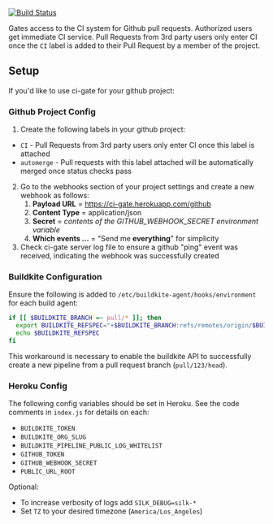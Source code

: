[![Build Status](https://travis-ci.org/mvines/ci-gate.svg?branch=master)](https://travis-ci.org/mvines/ci-gate)

Gates access to the CI system for Github pull requests.  Authorized users get
immediate CI service.  Pull Requests from 3rd party users only enter CI once the
`CI` label is added to their Pull Request by a member of the project.

## Setup

If you'd like to use ci-gate for your github project:

### Github Project Config
1. Create the following labels in your github project:
  * `CI` - Pull Requests from 3rd party users only enter CI once this label is attached
  * `automerge` - Pull requests with this label attached will be automatically
     merged once status checks pass
2. Go to the webhooks section of your project settings and create a new webhook
   as follows:
    1. **Payload URL** = https://ci-gate.herokuapp.com/github
    2. **Content Type** = application/json
    3. **Secret** = *contents of the GITHUB_WEBHOOK_SECRET environment variable*
    4. **Which events ...** = "Send me **everything**" for simplicity
3. Check ci-gate server log file to ensure a github "ping" event was received,
   indicating the webhook was successfully created

### Buildkite Configuration

Ensure the following is added to `/etc/buildkite-agent/hooks/environment` for
each build agent:
```sh
if [[ $BUILDKITE_BRANCH =~ pull/* ]]; then
  export BUILDKITE_REFSPEC="+$BUILDKITE_BRANCH:refs/remotes/origin/$BUILDKITE_BRANCH"
  echo $BUILDKITE_REFSPEC
fi
```
This workaround is necessary to enable the buildkite API to successfully create
a new pipeline from a pull request branch (`pull/123/head`).

### Heroku Config

The following config variables should be set in Heroku.  See the code comments
in `index.js` for details on each:
* `BUILDKITE_TOKEN`
* `BUILDKITE_ORG_SLUG`
* `BUILDKITE_PIPELINE_PUBLIC_LOG_WHITELIST`
* `GITHUB_TOKEN`
* `GITHUB_WEBHOOK_SECRET`
* `PUBLIC_URL_ROOT`

Optional:
* To increase verbosity of logs add `SILK_DEBUG=silk-*`
* Set `TZ` to your desired timezone (`America/Los_Angeles`)

